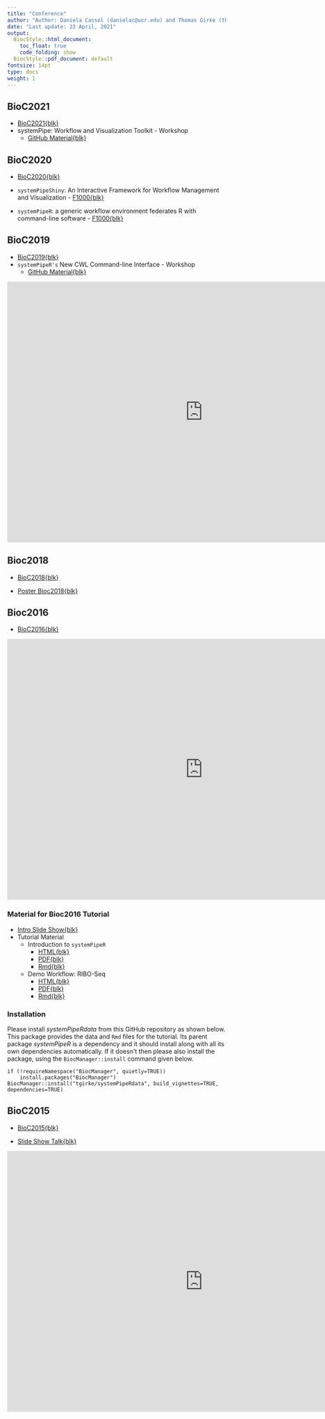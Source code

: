```yaml
---
title: "Conference"
author: "Author: Daniela Cassol (danielac@ucr.edu) and Thomas Girke (thomas.girke@ucr.edu)"
date: "Last update: 23 April, 2021" 
output:
  BiocStyle::html_document:
    toc_float: true
    code_folding: show
  BiocStyle::pdf_document: default
fontsize: 14pt
type: docs
weight: 1
---
```


## BioC2021

+ [BioC2021{blk}](https://bioc2021.bioconductor.org/)
+ systemPipe: Workflow and Visualization Toolkit - Workshop
    + [GitHub Material{blk}](https://github.com/systemPipeR/systemPipeWorkshop2021)

## BioC2020

+ [BioC2020{blk}](https://bioc2020.bioconductor.org/)

+ `systemPipeShiny`: An Interactive Framework for Workflow Management and Visualization - [F1000{blk}](https://f1000research.com/posters/9-749)
+ `systemPipeR`: a generic workflow environment federates R with command-line software - [F1000{blk}](https://f1000research.com/posters/9-747)

## BioC2019

+ [BioC2019{blk}](https://bioc2019.bioconductor.org/)
+ `systemPipeR's` New CWL Command-line Interface - Workshop
    + [GitHub Material{blk}](https://github.com/dcassol/BioC2019_Workshop/blob/master/workshop-sytemPipeR.md)

<iframe width="900" height="600" src="https://systempipe.org/presentations/Bioc2019.html#/" frameborder="0" allow="accelerometer; autoplay; encrypted-media; gyroscope; picture-in-picture" allowfullscreen></iframe>

## Bioc2018

+ [BioC2018{blk}](https://bioc2018.bioconductor.org/)

+ [Poster Bioc2018{blk}](https://systempipe.org/posters/Poster_BioC2018.pdf)

## Bioc2016

+ [BioC2016{blk}](https://bioc2019.bioconductor.org/)

<iframe width="900" height="600" src="https://docs.google.com/presentation/d/175aup31LvnbIJUAvEEoSkpGsKgtBJ2RpQYd0Gs23dLo/embed?start=false&loop=false&delayms=60000&slide=id.p" frameborder="0" allow="accelerometer; autoplay; encrypted-media; gyroscope; picture-in-picture" allowfullscreen></iframe>

### Material for Bioc2016 Tutorial 

+ [Intro Slide Show{blk}](https://docs.google.com/presentation/d/175aup31LvnbIJUAvEEoSkpGsKgtBJ2RpQYd0Gs23dLo/embed?start=false&loop=false&delayms=60000)
+ Tutorial Material 
    + Introduction to `systemPipeR` 
        + [HTML{blk}](https://htmlpreview.github.io/?https://raw.githubusercontent.com/tgirke/systemPipeRdata/master_github_deprecated/vignettes/systemPipeR_Intro.html)
        + [PDF{blk}](https://raw.githubusercontent.com/tgirke/systemPipeRdata/master_github_deprecated/vignettes/systemPipeR_Intro.pdf)
        + [Rmd{blk}](https://raw.githubusercontent.com/tgirke/systemPipeRdata/master_github_deprecated/vignettes/systemPipeR_Intro.Rmd)
    + Demo Workflow: RIBO-Seq 
        + [HTML{blk}](https://htmlpreview.github.io/?https://raw.githubusercontent.com/tgirke/systemPipeRdata/master_github_deprecated/inst/extdata/workflows/riboseq/systemPipeRIBOseq.html)
        + [PDF{blk}](https://raw.githubusercontent.com/tgirke/systemPipeRdata/master_github_deprecated/inst/extdata/workflows/riboseq/systemPipeRIBOseq.pdf)
        + [Rmd{blk}](https://raw.githubusercontent.com/tgirke/systemPipeRdata/master_github_deprecated/inst/extdata/workflows/riboseq/systemPipeRIBOseq.Rmd)

### Installation 

Please install _systemPipeRdata_ from this GitHub repository as shown below. This package provides the data and `Rmd` files for the tutorial. 
Its parent package _systemPipeR_ is a dependency and it should install along with all its own dependencies automatically. If it doesn't then please also install the package, using the `BiocManager::install` command given below.

```
if (!requireNamespace("BiocManager", quietly=TRUE))
    install.packages("BiocManager")
BiocManager::install("tgirke/systemPipeRdata", build_vignettes=TRUE, dependencies=TRUE)
```

## BioC2015

+ [BioC2015{blk}](https://bioconductor.org/help/course-materials/2015/BioC2015/)

+ [Slide Show Talk{blk}](https://systempipe.org/presentations/systemPipeRslides.html#1)

<iframe width="900" height="600" src="https://systempipe.org/presentations/systemPipeRslides.html#1" frameborder="0" allow="accelerometer; autoplay; encrypted-media; gyroscope; picture-in-picture" allowfullscreen></iframe>
